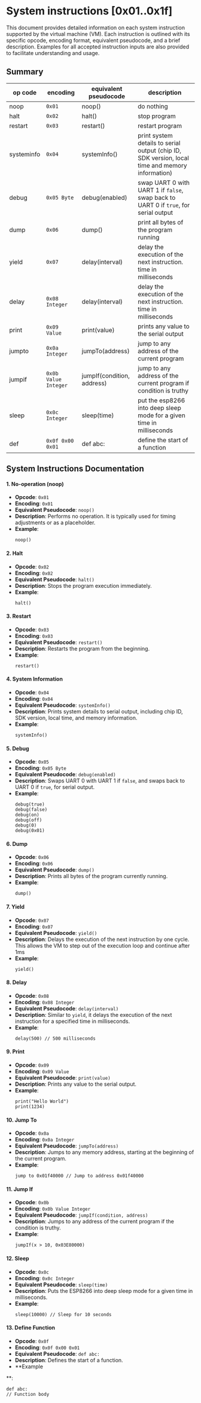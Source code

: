 # System instructions [0x01..0x1f]

This document provides detailed information on each system instruction supported by the virtual machine (VM). Each instruction is outlined with its specific opcode, encoding format, equivalent pseudocode, and a brief description. Examples for all accepted instruction inputs are also provided to facilitate understanding and usage.

## Summary

| op code    | encoding             | equivalent pseudocode      | description                                                                                     |
| ---------- | -------------------- | -------------------------- | ----------------------------------------------------------------------------------------------- |
| noop       | `0x01`               | noop()                     | do nothing                                                                                      |
| halt       | `0x02`               | halt()                     | stop program                                                                                    |
| restart    | `0x03`               | restart()                  | restart program                                                                                 |
| systeminfo | `0x04`               | systemInfo()               | print system details to serial output (chip ID, SDK version, local time and memory information) |
| debug      | `0x05 Byte`          | debug(enabled)             | swap UART 0 with UART 1 if `false`, swap back to UART 0 if `true`, for serial output            |
| dump       | `0x06`               | dump()                     | print all bytes of the program running                                                          |
| yield      | `0x07`               | delay(interval)            | delay the execution of the next instruction. time in milliseconds                               |
| delay      | `0x08 Integer`       | delay(interval)            | delay the execution of the next instruction. time in milliseconds                               |
| print      | `0x09 Value`         | print(value)               | prints any value to the serial output                                                           |
| jumpto     | `0x0a Integer`       | jumpTo(address)            | jump to any address of the current program                                                      |
| jumpif     | `0x0b Value Integer` | jumpIf(condition, address) | jump to any address of the current program if condition is truthy                               |
| sleep      | `0x0c Integer`       | sleep(time)                | put the esp8266 into deep sleep mode for a given time in milliseconds                           |
| def        | `0x0f 0x00 0x01`     | def abc:                   | define the start of a function                                                                  |


## System Instructions Documentation

#### 1. No-operation (noop)
- **Opcode**: `0x01`
- **Encoding**: `0x01`
- **Equivalent Pseudocode**: `noop()`
- **Description**: Performs no operation. It is typically used for timing adjustments or as a placeholder.
- **Example**:
  ```
  noop()
  ```

#### 2. Halt
- **Opcode**: `0x02`
- **Encoding**: `0x02`
- **Equivalent Pseudocode**: `halt()`
- **Description**: Stops the program execution immediately.
- **Example**:
  ```
  halt()
  ```

#### 3. Restart
- **Opcode**: `0x03`
- **Encoding**: `0x03`
- **Equivalent Pseudocode**: `restart()`
- **Description**: Restarts the program from the beginning.
- **Example**:
  ```
  restart()
  ```

#### 4. System Information
- **Opcode**: `0x04`
- **Encoding**: `0x04`
- **Equivalent Pseudocode**: `systemInfo()`
- **Description**: Prints system details to serial output, including chip ID, SDK version, local time, and memory information.
- **Example**:
  ```
  systemInfo()
  ```

#### 5. Debug
- **Opcode**: `0x05`
- **Encoding**: `0x05 Byte`
- **Equivalent Pseudocode**: `debug(enabled)`
- **Description**: Swaps UART 0 with UART 1 if `false`, and swaps back to UART 0 if `true`, for serial output.
- **Example**:
  ```
  debug(true)
  debug(false)
  debug(on)
  debug(off)
  debug(0)
  debug(0x01)
  ```

#### 6. Dump
- **Opcode**: `0x06`
- **Encoding**: `0x06`
- **Equivalent Pseudocode**: `dump()`
- **Description**: Prints all bytes of the program currently running.
- **Example**:
  ```
  dump()
  ```

#### 7. Yield
- **Opcode**: `0x07`
- **Encoding**: `0x07`
- **Equivalent Pseudocode**: `yield()`
- **Description**: Delays the execution of the next instruction by one cycle. This allows the VM to step out of the execution loop and continue after 1ms
- **Example**:
  ```
  yield()
  ```

#### 8. Delay
- **Opcode**: `0x08`
- **Encoding**: `0x08 Integer`
- **Equivalent Pseudocode**: `delay(interval)`
- **Description**: Similar to `yield`, it delays the execution of the next instruction for a specified time in milliseconds.
- **Example**:
  ```
  delay(500) // 500 milliseconds
  ```

#### 9. Print
- **Opcode**: `0x09`
- **Encoding**: `0x09 Value`
- **Equivalent Pseudocode**: `print(value)`
- **Description**: Prints any value to the serial output.
- **Example**:
  ```
  print("Hello World")
  print(1234)
  ```

#### 10. Jump To
- **Opcode**: `0x0a`
- **Encoding**: `0x0a Integer`
- **Equivalent Pseudocode**: `jumpTo(address)`
- **Description**: Jumps to any memory address, starting at the beginning of the current program.
- **Example**:
  ```
  jump to 0x01f40000 // Jump to address 0x01f40000
  ```

#### 11. Jump If
- **Opcode**: `0x0b`
- **Encoding**: `0x0b Value Integer`
- **Equivalent Pseudocode**: `jumpIf(condition, address)`
- **Description**: Jumps to any address of the current program if the condition is truthy.
- **Example**:
  ```
  jumpIf(x > 10, 0x03E80000)
  ```

#### 12. Sleep
- **Opcode**: `0x0c`
- **Encoding**: `0x0c Integer`
- **Equivalent Pseudocode**: `sleep(time)`
- **Description**: Puts the ESP8266 into deep sleep mode for a given time in milliseconds.
- **Example**:
  ```
  sleep(10000) // Sleep for 10 seconds
  ```

#### 13. Define Function
- **Opcode**: `0x0f`
- **Encoding**: `0x0f 0x00 0x01`
- **Equivalent Pseudocode**: `def abc:`
- **Description**: Defines the start of a function.
- **Example

**:
  ```
  def abc:
  // Function body
  ```
